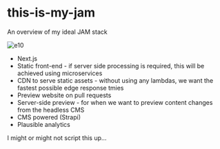 # this-is-my-jam

An overview of my ideal JAM stack

![e10](https://user-images.githubusercontent.com/102141/145958017-3c2f714a-c116-451e-8cb7-9ee2b834b4cb.jpeg)

- Next.js
- Static front-end - if server side processing is required, this will be achieved using microservices
- CDN to serve static assets - without using any lambdas, we want the fastest possible edge response tmies
- Preview website on pull requests
- Server-side preview - for when we want to preview content changes from the headless CMS
- CMS powered (Strapi)
- Plausible analytics

I might or might not script this up...
